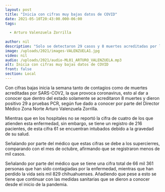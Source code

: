 ```yaml
---
layout: post
title: "Inicia con cifras muy bajas datos de COVID"
date: 2021-05-10T20:43:00.000-06:00
tags:
  
  - Arturo Valenzuela Zorrilla
  
author: nil
description: "Solo se detectaron 29 casos y 8 muertes acreditadas por la enfermedad."
image: /uploads/2021/images-VALENZUELA1.jpg
video: nil
audio: /uploads/2021/audio-ML01_ARTURO_VALENZUELA.mp3
alt: Inicia con cifras muy bajas datos de COVID
front: false
section: Local
---
```


Con cifras bajas inicia la semana tanto de contagios como de muertes acreditadas por SARS-COV2, la que provoca coronavirus, esto al dar a conocer que dentro del estado solamente se acreditaron 8 muertes y dieron positivo 29 a pruebas PCR, según fue dado a conocer por parte del Director Médico Zona Norte Arturo Valenzuela Zorrilla.

Mientras que en los hospitales no se reportó la cifra de cuatro de los que atienden esta enfermedad, sin embargo, se tiene un registro de 216 pacientes, de esta cifra 61 se encuentran intubados debido a la gravedad de su salud.
 
Señalando por parte del médico que estas cifras se debe a los supercierres, comparando con el mes de octubre, afirmando que se registraron menos de mil casos.

Señalando por parte del médico que se tiene una cifra total de 66 mil 361 personas que han sido contagiadas por la enfermedad, mientras que han perdido la vida seis mil 829 chihuahuenses. Añadiendo que pese a esto se tiene que continuar con las medidas sanitarias que se dieron a conocer desde el inicio de la pandemia.
